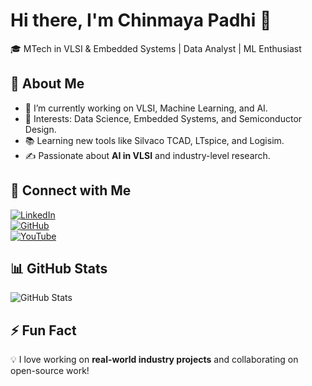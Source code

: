 # Hi there, I'm Chinmaya Padhi 👋

🎓 MTech in VLSI & Embedded Systems | Data Analyst | ML Enthusiast  

## 🌱 About Me  
- 🔭 I’m currently working on VLSI, Machine Learning, and AI.  
- 🎯 Interests: Data Science, Embedded Systems, and Semiconductor Design.  
- 📚 Learning new tools like Silvaco TCAD, LTspice, and Logisim.  
- ✍️ Passionate about **AI in VLSI** and industry-level research.  

## 🔗 Connect with Me  
[![LinkedIn](https://img.shields.io/badge/LinkedIn-Connect-blue?style=for-the-badge&logo=linkedin)](https://www.linkedin.com/in/chinmaya-padhi1234)  
[![GitHub](https://img.shields.io/badge/GitHub-Follow-black?style=for-the-badge&logo=github)](https://github.com/chinmaya-padhi)  
[![YouTube](https://img.shields.io/badge/YouTube-Subscribe-red?style=for-the-badge&logo=youtube)](https://www.youtube.com/@ChinmayaTechDive)  


## 📊 GitHub Stats  
![GitHub Stats](https://github-readme-stats-sigma-five.vercel.app/api?username=chinmaya-padhi&show_icons=true&theme=radical)




## ⚡ Fun Fact  
💡 I love working on **real-world industry projects** and collaborating on open-source work!  


